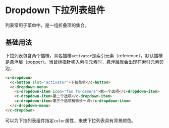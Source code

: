 # Dropdown 下拉列表组件

列表常用于菜单中，是一组折叠项的集合。

## 基础用法

下拉列表包含两个插槽，具名插槽`activator`是索引元素（reference），默认插槽是悬浮层（popper）。当鼠标指针移入索引元素时，悬浮层就会出现在索引元素旁边。

<template>
  <c-dropdown>
    <c-button slot="activator">下拉菜单</c-button>
    <c-dropdown-menu>
      <c-dropdown-item>第一个选项</c-dropdown-item>
      <c-dropdown-item>第二个选项</c-dropdown-item>
      <c-dropdown-item>第三个选项稍微长一点</c-dropdown-item>
    </c-dropdown-menu>
  </c-dropdown>
</template>

```html
<c-dropdown>
  <c-button slot="activator">下拉菜单</c-button>
  <c-dropdown-menu>
    <c-dropdown-item icon="fas fa-camera">第一个选项</c-dropdown-item>
    <c-dropdown-item>第二个选项</c-dropdown-item>
    <c-dropdown-item>第三个选项稍微长一点</c-dropdown-item>
  </c-dropdown-menu>
</c-dropdown>
```

可以为下拉列表组件指定`color`属性，来使下拉列表具有背景颜色。

<template>
  <c-dropdown color="primary">
    <c-button slot="activator">下拉菜单</c-button>
    <c-dropdown-menu>
      <c-dropdown-item>第一个选项</c-dropdown-item>
      <c-dropdown-item>第二个选项</c-dropdown-item>
      <c-dropdown-item>第三个选项稍微长一点</c-dropdown-item>
    </c-dropdown-menu>
  </c-dropdown>
</template>
